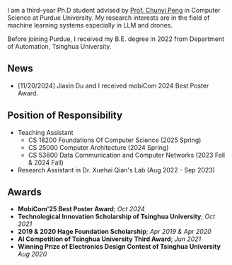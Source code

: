 I am a third-year Ph.D student advised by [Prof. Chunyi Peng](https://www.cs.purdue.edu/homes/chunyi/) in Computer Science at Purdue University. My research interests are in the field of machine learning systems especially in LLM and drones.

Before joining Purdue, I received my B.E. degree in 2022 from Department of Automation, Tsinghua University.

## News
- [11/20/2024] Jiaxin Du and I received mobiCom 2024 Best Poster Award.

## Position of Responsibility
- Teaching Assistant
	- CS 18200 Foundations Of Computer Science (2025 Spring)
	- CS 25000 Computer Architecture  (2024 Spring)
	- CS 53600 Data Communication and Computer Networks  (2023 Fall & 2024 Fall)
- Research Assistant in Dr. Xuehai Qian's Lab  (Aug 2022 - Sep 2023)

## Awards
- **MobiCom'25 Best Poster Award**;   _Oct 2024_
- **Technological Innovation Scholarship of Tsinghua University**;   _Oct 2021_
- **2019 & 2020 Hage Foundation Scholarship**;   _Apr 2019 & Apr 2020_
- **AI Competition of Tsinghua University Third Award**;  _Jun 2021_
- **Winning Prize of Electronics Design Contest of Tsinghua University**  _Aug 2020_
